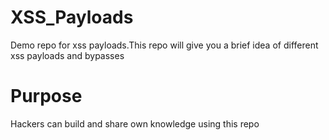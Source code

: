 # XSS_Payloads
Demo repo for xss payloads.This repo will give you a brief idea of different xss payloads and bypasses

# Purpose

Hackers can build and share own knowledge using this repo
